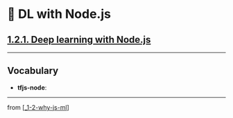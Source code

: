 # 🌱 DL with Node.js

## [**1.2.1.** Deep learning with Node.js](https://livebook.manning.com/book/deep-learning-with-javascript/chapter-1/125)

---

## **Vocabulary**

- **tfjs-node**:

---
from [[_1-2-why-js-ml]]

[//begin]: # "Autogenerated link references for markdown compatibility"
[_1-2-why-js-ml]: _1-2-why-js-ml.md "🌱 1.2. Why JS with ML?"
[//end]: # "Autogenerated link references"